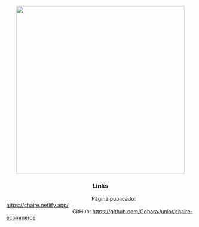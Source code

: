 <!-- Logo -->
<p align="center" width="150px">
    <img width="450px" src="https://user-images.githubusercontent.com/57417305/89644764-f1171980-d88e-11ea-81cb-a69f209999ab.png">
</p>
<h3 align="center" width="150px">
    Links
</h3> 

  &nbsp;   &nbsp;   &nbsp;   &nbsp;   &nbsp;   &nbsp;   &nbsp;   &nbsp;   &nbsp;   &nbsp;   &nbsp;   &nbsp;   &nbsp;   &nbsp;   &nbsp;   &nbsp;   &nbsp;   &nbsp;   &nbsp;   &nbsp;   &nbsp;   &nbsp;   &nbsp;   &nbsp;   &nbsp;   &nbsp;   &nbsp;&nbsp;&nbsp;&nbsp;&nbsp; Página publicado: https://chaire.netlify.app/ </br>
  &nbsp;   &nbsp;   &nbsp;   &nbsp;   &nbsp;   &nbsp;   &nbsp;   &nbsp;   &nbsp;   &nbsp;   &nbsp;   &nbsp;   &nbsp;   &nbsp;   &nbsp;   &nbsp;   &nbsp;   &nbsp;   &nbsp;   &nbsp;&nbsp;&nbsp;&nbsp;&nbsp;&nbsp; GitHub: https://github.com/GoharaJunior/chaire-ecommerce

